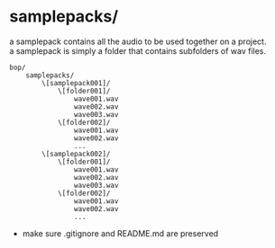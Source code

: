 # samplepacks/


a samplepack contains all the audio to be used together on a project.  
a samplepack is simply a folder that contains subfolders of wav files.

```
bop/
	samplepacks/
		\[samplepack001]/
			\[folder001]/
				wave001.wav
				wave002.wav
				wave003.wav
			\[folder002]/
				wave001.wav
				wave002.wav
				...
		\[samplepack002]/
			\[folder001]/
				wave001.wav
				wave002.wav
				wave003.wav
			\[folder002]/
				wave001.wav
				wave002.wav
				...			
```

- make sure .gitignore and README.md are preserved
